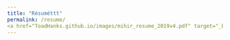 ```yaml
---
title: "Résuméttt"
permalink: /resume/
<a href="ToadHanks.github.io/images/mihir_resume_2019v4.pdf" target="_blank">PDF.</a>
---
```

